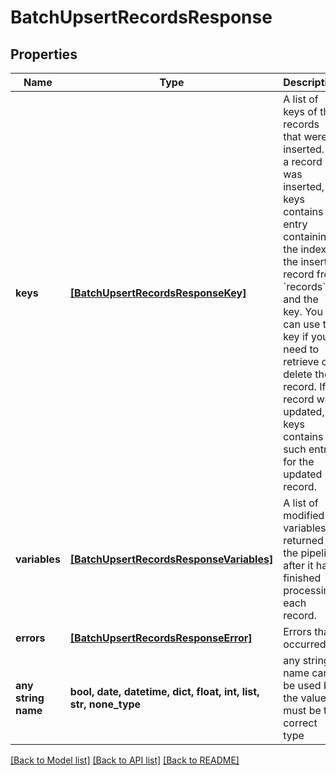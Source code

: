 # BatchUpsertRecordsResponse


## Properties
Name | Type | Description | Notes
------------ | ------------- | ------------- | -------------
**keys** | [**[BatchUpsertRecordsResponseKey]**](BatchUpsertRecordsResponseKey.md) | A list of keys of the records that were inserted.  If a record was inserted, keys contains an entry containing the index of the inserted record from &#x60;records&#x60; and the key. You can use the key if you need to retrieve or delete the record.  If a record was updated, keys contains no such entry for the updated record. | [optional] 
**variables** | [**[BatchUpsertRecordsResponseVariables]**](BatchUpsertRecordsResponseVariables.md) | A list of modified variables returned by the pipeline after it has finished processing each record. | [optional] 
**errors** | [**[BatchUpsertRecordsResponseError]**](BatchUpsertRecordsResponseError.md) | Errors that occurred. | [optional] 
**any string name** | **bool, date, datetime, dict, float, int, list, str, none_type** | any string name can be used but the value must be the correct type | [optional]

[[Back to Model list]](../README.md#documentation-for-models) [[Back to API list]](../README.md#documentation-for-api-endpoints) [[Back to README]](../README.md)



